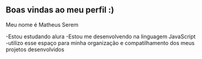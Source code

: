 ## Boas vindas ao meu perfil :)

Meu nome é Matheus Serem 

-Estou estudando alura
-Estou me desenvolvendo na linguagem JavaScript 
-utilizo esse espaço para minha organização e compatilhamento dos meus projetos desenvolvidos 
